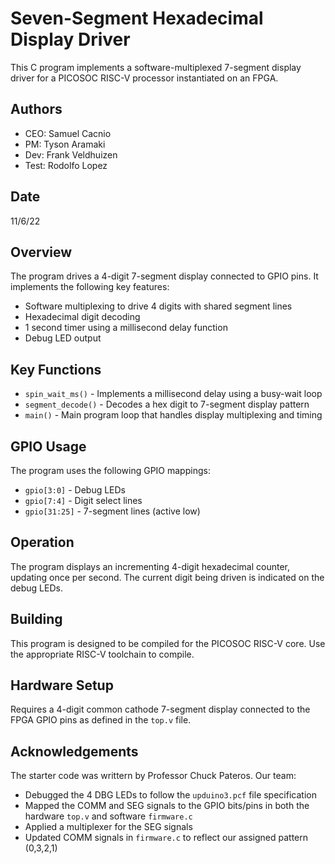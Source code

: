 # Seven-Segment Hexadecimal Display Driver

This C program implements a software-multiplexed 7-segment display driver for a PICOSOC RISC-V processor instantiated on an FPGA.

## Authors

- CEO: Samuel Cacnio
- PM: Tyson Aramaki
- Dev: Frank Veldhuizen
- Test: Rodolfo Lopez

## Date

11/6/22

## Overview

The program drives a 4-digit 7-segment display connected to GPIO pins. It implements the following key features:

- Software multiplexing to drive 4 digits with shared segment lines
- Hexadecimal digit decoding
- 1 second timer using a millisecond delay function
- Debug LED output

## Key Functions

- `spin_wait_ms()` - Implements a millisecond delay using a busy-wait loop
- `segment_decode()` - Decodes a hex digit to 7-segment display pattern
- `main()` - Main program loop that handles display multiplexing and timing

## GPIO Usage

The program uses the following GPIO mappings:

- `gpio[3:0]` - Debug LEDs
- `gpio[7:4]` - Digit select lines
- `gpio[31:25]` - 7-segment lines (active low)

## Operation

The program displays an incrementing 4-digit hexadecimal counter, updating once per second. The current digit being driven is indicated on the debug LEDs.

## Building

This program is designed to be compiled for the PICOSOC RISC-V core. Use the appropriate RISC-V toolchain to compile.

## Hardware Setup

Requires a 4-digit common cathode 7-segment display connected to the FPGA GPIO pins as defined in the `top.v` file.

## Acknowledgements

The starter code was writtern by Professor Chuck Pateros. Our team:

- Debugged the 4 DBG LEDs to follow the `upduino3.pcf` file specification
- Mapped the COMM and SEG signals to the GPIO bits/pins in both the hardware `top.v` and software `firmware.c`
- Applied a multiplexer for the SEG signals
- Updated COMM signals in `firmware.c` to reflect our assigned pattern (0,3,2,1)
